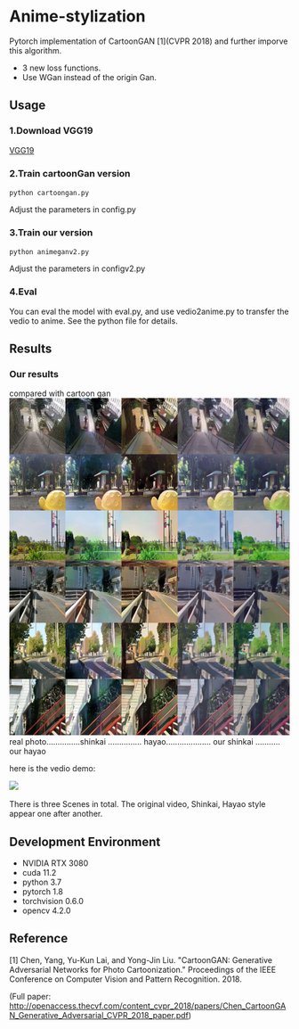 # Anime-stylization
Pytorch implementation of CartoonGAN [1](CVPR 2018) and further imporve this algorithm.
 * 3 new loss functions.
 * Use WGan instead of the origin Gan.
 

## Usage
### 1.Download VGG19
[VGG19](https://download.pytorch.org/models/vgg19-dcbb9e9d.pth)
### 2.Train cartoonGan version
```
python cartoongan.py
```
Adjust the parameters in config.py
### 3.Train our version
```
python animeganv2.py
```
Adjust the parameters in configv2.py

### 4.Eval
You can eval the model with eval.py, and use vedio2anime.py to transfer the vedio to anime. See the python file for details. 


## Results
### Our results
compared with cartoon gan
<img src = 'images/img.png'>
real photo...............shinkai ...............  hayao....................  our shinkai ........... our hayao  

here is the vedio demo:

<img src = 'images/1_4.gif'>

There is three Scenes in total. The original video,  Shinkai, Hayao style appear one after another.


<!-- ### Cartoonization
* I got the author's results from [CaroonGAN-Test-Pytorch-Torch](https://github.com/Yijunmaverick/CartoonGAN-Test-Pytorch-Torch).
<table align='center'>
<tr align='center'>
<td> Input - Result (this repo) </td>
<td> Author's pre-trained model (Hayao) </td>
<td> Author's pre-trained model (Hosoda) </td>
</tr>
<tr>
<td><img src = 'assets/Cartoonization_result1.png'>
<td><img src = 'assets/00055_Hayao.jpg' height = '200px'>
<td><img src = 'assets/00055_Hosoda.jpg' height = '200px'>
</tr>
<tr>
<td><img src = 'assets/Cartoonization_result2.png'>
<td><img src = 'assets/00009_Hayao.jpg' height = '200px'>
<td><img src = 'assets/00009_Hosoda.jpg' height = '200px'>
</tr>
<tr>
<td><img src = 'assets/Cartoonization_result3.png'>
<td><img src = 'assets/00010_Hayao.jpg' height = '200px'>
<td><img src = 'assets/00010_Hosoda.jpg' height = '200px'>
</tr>
<tr>
<td><img src = 'assets/Cartoonization_result4.png'>
<td><img src = 'assets/00155_Hayao.jpg' height = '200px'>
<td><img src = 'assets/00155_Hosoda.jpg' height = '200px'>
</tr>
<tr>
<td><img src = 'assets/Cartoonization_result5.png'>
<td><img src = 'assets/00014_Hayao.jpg' height = '200px'>
<td><img src = 'assets/00014_Hosoda.jpg' height = '200px'>
</tr>
</table> -->

## Development Environment

* NVIDIA RTX 3080
* cuda 11.2
* python 3.7
* pytorch 1.8
* torchvision 0.6.0
* opencv 4.2.0

## Reference
[1] Chen, Yang, Yu-Kun Lai, and Yong-Jin Liu. "CartoonGAN: Generative Adversarial Networks for Photo Cartoonization." Proceedings of the IEEE Conference on Computer Vision and Pattern Recognition. 2018.

(Full paper: http://openaccess.thecvf.com/content_cvpr_2018/papers/Chen_CartoonGAN_Generative_Adversarial_CVPR_2018_paper.pdf)
